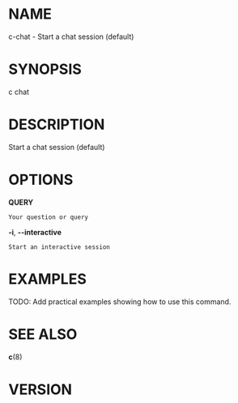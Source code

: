 # NAME

c-chat - Start a chat session (default)

# SYNOPSIS

c chat

# DESCRIPTION

Start a chat session (default)

# OPTIONS

<!-- BEGIN GENERATED OPTIONS -->
**QUERY**

    Your question or query

**-i**, **--interactive**

    Start an interactive session

<!-- END GENERATED OPTIONS -->

# EXAMPLES

TODO: Add practical examples showing how to use this command.

# SEE ALSO

**c**(8)

# VERSION

<!-- VERSION PLACEHOLDER -->
